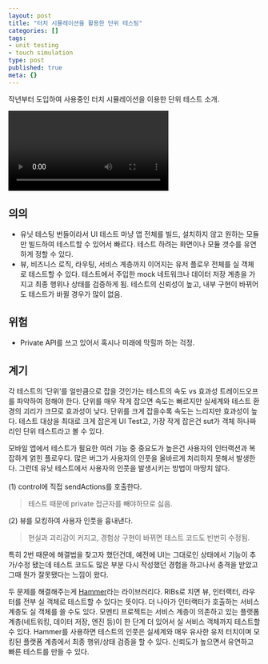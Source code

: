 ```yaml
---
layout: post
title: "터치 시뮬레이션을 활용한 단위 테스팅"
categories: []
tags:
- unit testing
- touch simulation
type: post
published: true
meta: {}
---
```


작년부터 도입하여 사용중인 터치 시뮬레이션을 이용한 단위 테스트 소개.

<video controls width="320">
  <source src="/assets/posts/hammer-test.mp4" type="video/mp4">
  <source src="/assets/posts/hammer-test.webm" type="video/webm">
</video>

## 의의
- 유닛 테스팅 번들이라서 UI 테스트 마냥 앱 전체를 빌드, 설치하지 않고 원하는 모듈만 빌드하여 테스트할 수 있어서 빠르다. 테스트 하려는 화면이나 모듈 갯수를 유연하게 정할 수 있다.
- 뷰, 비즈니스 로직, 라우팅, 서비스 계층까지 이어지는 유저 플로우 전체를 실 객체로 테스트할 수 있다. 테스트에서 주입한 mock 네트워크나 데이터 저장 계층을 가지고 최종 행위나 상태를 검증하게 됨. 테스트의 신뢰성이 높고, 내부 구현이 바뀌어도 테스트가 바뀔 경우가 많이 없음.

## 위험
- Private API를 쓰고 있어서 혹시나 미래에 막힐까 하는 걱정.

## 계기

각 테스트의 ‘단위’를 얼만큼으로 잡을 것인가는 테스트의 속도 vs 효과성 트레이드오프를 파악하여 정해야 한다. 단위를 매우 작게 잡으면 속도는 빠르지만 실세계와 테스트 환경의 괴리가 크므로 효과성이 낮다. 단위를 크게 잡을수록 속도는 느리지만 효과성이 높다. 테스트 대상을 최대로 크게 잡은게 UI Test고, 가장 작게 잡은건 sut가 객체 하나짜리인 단위 테스트라고 볼 수 있다.

모바일 앱에서 테스트가 필요한 여러 기능 중 중요도가 높은건 사용자의 인터랙션과 복잡하게 얽힌 플로우다. 많은 버그가 사용자의 인풋을 올바르게 처리하지 못해서 발생한다. 그런데 유닛 테스트에서 사용자의 인풋을 발생시키는 방법이 마땅치 않다.
<br><br>
(1) control에 직접 sendActions를 호출한다. 

> 테스트 때문에 private 접근자를 빼야하므로 싫음.

(2) 뷰를 모킹하여 사용자 인풋을 흉내낸다. 

> 현실과 괴리감이 커지고, 경험상 구현이 바뀌면 테스트 코드도 빈번히 수정됨. 

특히 2번 때문에 해결법을 찾고자 했던건데, 예전에 UI는 그대로인 상태에서 기능이 추가/수정 됐는데 테스트 코드도 많은 부분 다시 작성했던 경험을 하고나서 충격을 받았고 그때 뭔가 잘못됐다는 느낌이 왔다.

두 문제를 해결해주는게 [Hammer](https://github.com/lyft/Hammer)라는 라이브러리다. RIBs로 치면 뷰, 인터랙터, 라우터를 전부 실 객체로 테스트할 수 있다는 뜻이다. 더 나아가 인터랙터가 호출하는 서비스 계층도 실 객체를 쓸 수도 있다. 모멘티 프로젝트는 서비스 계층이 의존하고 있는 플랫폼 계층(네트워킹, 데이터 저장, 엔진 등)이 한 단계 더 있어서 실 서비스 객체까지 테스트할 수 있다. Hammer를 사용하면 테스트의 인풋은 실세계와 매우 유사한 유저 터치이며 모킹된 플랫폼 계층에서 최종 행위/상태 검증을 할 수 있다. 신뢰도가 높으면서 유연하고 빠른 테스트를 만들 수 있다.






